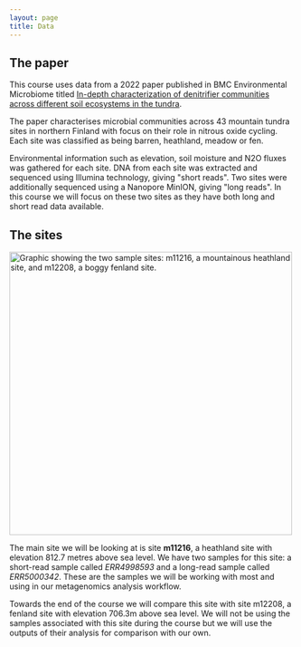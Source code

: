 ```yaml
---
layout: page
title: Data
---
```

## The paper
This course uses data from a 2022 paper published in BMC Environmental Microbiome titled [In-depth characterization of denitrifier communities across different soil ecosystems in the tundra](https://environmentalmicrobiome.biomedcentral.com/articles/10.1186/s40793-022-00424-2).

The paper characterises microbial communities across 43 mountain tundra sites in northern Finland with focus on their role in nitrous oxide cycling. Each site was classified as being barren, heathland, meadow or fen.

Environmental information such as elevation, soil moisture and N2O fluxes was gathered for each site. DNA from each site was extracted and sequenced using Illumina technology, giving "short reads". Two sites were additionally sequenced using a Nanopore MinION, giving "long reads". In this course we will focus on these two sites as they have both long and short read data available.

## The sites
<img align="center" width = "500" src="{{ page.root }}/fig/sample_sites_comparison-03.png" alt="Graphic showing the two sample sites: m11216, a mountainous heathland site, and m12208, a boggy fenland site."/>

The main site we will be looking at is site **m11216**, a heathland site with elevation 812.7 metres above sea level. We have two samples for this site: a short-read sample called *ERR4998593* and a long-read sample called *ERR5000342*. These are the samples we will be working with most and using in our metagenomics analysis workflow.

Towards the end of the course we will compare this site with site m12208, a fenland site with elevation 706.3m above sea level. We will not be using the samples associated with this site during the course but we will use the outputs of their analysis for comparison with our own.